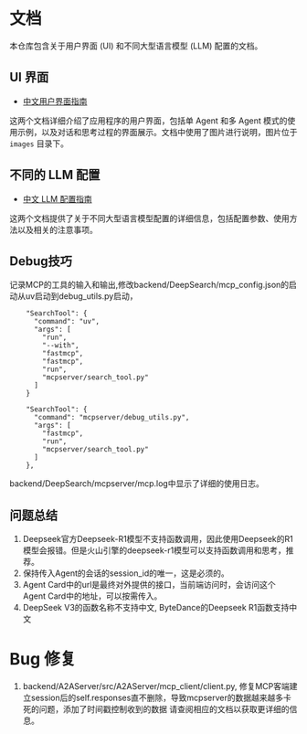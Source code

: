 # 文档

本仓库包含关于用户界面 (UI) 和不同大型语言模型 (LLM) 配置的文档。

## UI 界面

- [中文用户界面指南](./Chinese/UI.md)

这两个文档详细介绍了应用程序的用户界面，包括单 Agent 和多 Agent 模式的使用示例，以及对话和思考过程的界面展示。文档中使用了图片进行说明，图片位于 `images` 目录下。

## 不同的 LLM 配置

- [中文 LLM 配置指南](./Chinese/LLM_configuration.md)

这两个文档提供了关于不同大型语言模型配置的详细信息，包括配置参数、使用方法以及相关的注意事项。

## Debug技巧
记录MCP的工具的输入和输出,修改backend/DeepSearch/mcp_config.json的启动从uv启动到debug_utils.py启动，
```
    "SearchTool": {
      "command": "uv",
      "args": [
        "run",
        "--with",
        "fastmcp",
        "fastmcp",
        "run",
        "mcpserver/search_tool.py"
      ]
    }
```
```
    "SearchTool": {
      "command": "mcpserver/debug_utils.py",
      "args": [
        "fastmcp",
        "run",
        "mcpserver/search_tool.py"
      ]
    },
```
backend/DeepSearch/mcpserver/mcp.log中显示了详细的使用日志。

## 问题总结
1. Deepseek官方Deepseek-R1模型不支持函数调用，因此使用Deepseek的R1模型会报错。但是火山引擎的deepseek-r1模型可以支持函数调用和思考，推荐。
2. 保持传入Agent的会话的session_id的唯一，这是必须的。
3. Agent Card中的url是最终对外提供的接口，当前端访问时，会访问这个Agent Card中的地址，可以按需传入。
4. DeepSeek V3的函数名称不支持中文, ByteDance的Deepseek R1函数支持中文

# Bug 修复
1. backend/A2AServer/src/A2AServer/mcp_client/client.py, 修复MCP客端建立session后的self.responses直不删除，导致mcpserver的数据越来越多卡死的问题，添加了时间戳控制收到的数据
请查阅相应的文档以获取更详细的信息。